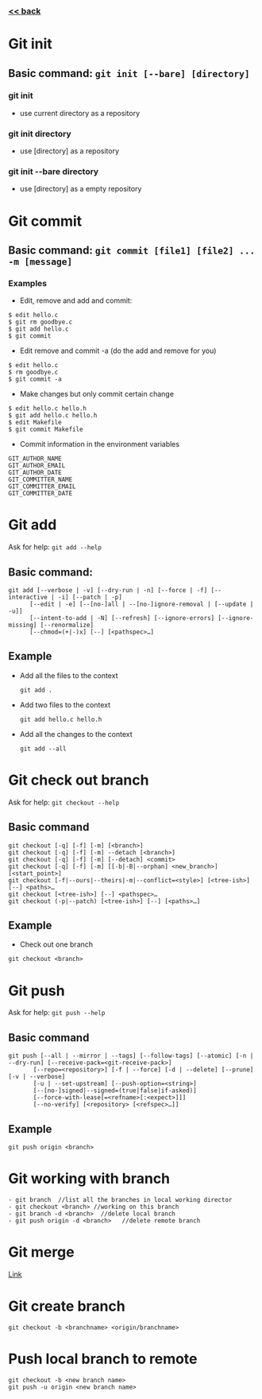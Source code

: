 ###  [<< back](./index.md)
# Git init
## Basic command: `git init [--bare] [directory]`
### git init
- use current directory as a repository
### git init directory
- use [directory] as a repository
### git init --bare directory
- use [directory] as a empty repository
# Git commit
## Basic command: `git commit [file1] [file2] ... -m [message]`
### Examples
- Edit, remove and add and commit: 
```
$ edit hello.c
$ git rm goodbye.c
$ git add hello.c
$ git commit
```
- Edit remove and commit -a (do the add and remove for you)
```
$ edit hello.c
$ rm goodbye.c
$ git commit -a
```
- Make changes but only commit certain change
```
$ edit hello.c hello.h
$ git add hello.c hello.h
$ edit Makefile
$ git commit Makefile
```
- Commit information in the environment variables
```
GIT_AUTHOR_NAME
GIT_AUTHOR_EMAIL
GIT_AUTHOR_DATE
GIT_COMMITTER_NAME
GIT_COMMITTER_EMAIL
GIT_COMMITTER_DATE
```
# Git add  
Ask for help: `git add --help`
## Basic command:
```
git add [--verbose | -v] [--dry-run | -n] [--force | -f] [--interactive | -i] [--patch | -p]
	  [--edit | -e] [--[no-]all | --[no-]ignore-removal | [--update | -u]]
	  [--intent-to-add | -N] [--refresh] [--ignore-errors] [--ignore-missing] [--renormalize]
	  [--chmod=(+|-)x] [--] [<pathspec>…​]
``` 
## Example
- Add all the files to the context
  ```
  git add .
  ```
- Add two files to the context 
  ```
  git add hello.c hello.h
  ```
- Add all the changes to the context
  ```
  git add --all
  ```
# Git check out branch 
Ask for help: `git checkout --help`
## Basic command
```
git checkout [-q] [-f] [-m] [<branch>]
git checkout [-q] [-f] [-m] --detach [<branch>]
git checkout [-q] [-f] [-m] [--detach] <commit>
git checkout [-q] [-f] [-m] [[-b|-B|--orphan] <new_branch>] [<start_point>]
git checkout [-f|--ours|--theirs|-m|--conflict=<style>] [<tree-ish>] [--] <paths>…​
git checkout [<tree-ish>] [--] <pathspec>…​
git checkout (-p|--patch) [<tree-ish>] [--] [<paths>…​]
```
## Example
- Check out one branch
```
git checkout <branch>
```
# Git push 
Ask for help: `git push --help`
## Basic command

```
git push [--all | --mirror | --tags] [--follow-tags] [--atomic] [-n | --dry-run] [--receive-pack=<git-receive-pack>]
	   [--repo=<repository>] [-f | --force] [-d | --delete] [--prune] [-v | --verbose]
	   [-u | --set-upstream] [--push-option=<string>]
	   [--[no-]signed|--signed=(true|false|if-asked)]
	   [--force-with-lease[=<refname>[:<expect>]]]
	   [--no-verify] [<repository> [<refspec>…​]]
```
## Example

```
git push origin <branch>
```
# Git working with branch

```
- git branch  //list all the branches in local working director
- git checkout <branch> //working on this branch
- git branch -d <branch>  //delete local branch
- git push origin -d <branch>   //delete remote branch
```
# Git merge

[Link](https://blog.csdn.net/All_In_gzx_cc/article/details/125482617)
# Git create branch

```
git checkout -b <branchname> <origin/branchname>
```
# Push local branch to remote

```
git checkout -b <new branch name>
git push -u origin <new branch name>
```
